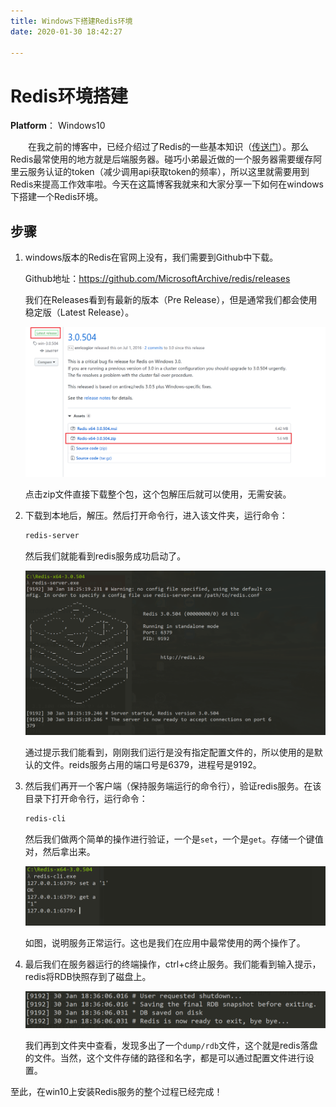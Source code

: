 ```yaml
---
title: Windows下搭建Redis环境
date: 2020-01-30 18:42:27

---
```


# Redis环境搭建

**Platform**： Windows10

&emsp;&emsp;在我之前的博客中，已经介绍过了Redis的一些基本知识（[传送门](http://leungyukshing.cn/archives/Interview-Redis-basic.html)）。那么Redis最常使用的地方就是后端服务器。碰巧小弟最近做的一个服务器需要缓存阿里云服务认证的token（减少调用api获取token的频率），所以这里就需要用到Redis来提高工作效率啦。今天在这篇博客我就来和大家分享一下如何在windows下搭建一个Redis环境。

<!-- more -->

## 步骤

1. windows版本的Redis在官网上没有，我们需要到Github中下载。

   Github地址：https://github.com/MicrosoftArchive/redis/releases

   我们在Releases看到有最新的版本（Pre Release），但是通常我们都会使用稳定版（Latest Release）。

   ![Redis Github](/images/redis0.png)

   点击zip文件直接下载整个包，这个包解压后就可以使用，无需安装。

2. 下载到本地后，解压。然后打开命令行，进入该文件夹，运行命令：

   ```bash
   redis-server
   ```

   然后我们就能看到redis服务成功启动了。

   ![Redis Start](/images/redis1.png)

   通过提示我们能看到，刚刚我们运行是没有指定配置文件的，所以使用的是默认的文件。reids服务占用的端口号是6379，进程号是9192。

3. 然后我们再开一个客户端（保持服务端运行的命令行），验证redis服务。在该目录下打开命令行，运行命令：

   ```bash
   redis-cli
   ```

   然后我们做两个简单的操作进行验证，一个是`set`，一个是`get`。存储一个键值对，然后拿出来。

   ![Redis Test](/images/redis2.png)

   如图，说明服务正常运行。这也是我们在应用中最常使用的两个操作了。

4. 最后我们在服务器运行的终端操作，ctrl+c终止服务。我们能看到输入提示，redis将RDB快照存到了磁盘上。

   ![Redis Stop](/images/redis3.png)

   我们再到文件夹中查看，发现多出了一个`dump/rdb`文件，这个就是redis落盘的文件。当然，这个文件存储的路径和名字，都是可以通过配置文件进行设置。

至此，在win10上安装Redis服务的整个过程已经完成！